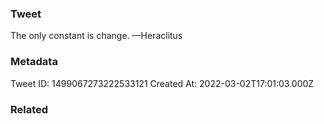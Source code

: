### Tweet
The only constant is change. —Heraclitus

### Metadata
Tweet ID: 1499067273222533121
Created At: 2022-03-02T17:01:03.000Z

### Related

